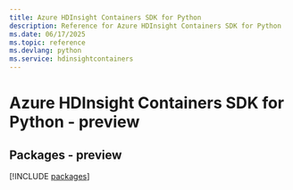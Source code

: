 ```yaml
---
title: Azure HDInsight Containers SDK for Python
description: Reference for Azure HDInsight Containers SDK for Python
ms.date: 06/17/2025
ms.topic: reference
ms.devlang: python
ms.service: hdinsightcontainers
---
```

# Azure HDInsight Containers SDK for Python - preview
## Packages - preview
[!INCLUDE [packages](hdinsight-containers-index.md)]